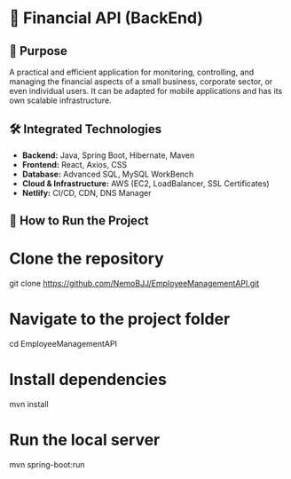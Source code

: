 # 🚀 Financial API (BackEnd)

## 🎯 Purpose
A practical and efficient application for monitoring, controlling, and managing the financial aspects
of a small business, corporate sector, or even individual users. It can be adapted for mobile 
applications and has its own scalable infrastructure.

## 🛠 Integrated Technologies
- **Backend:** Java, Spring Boot, Hibernate, Maven  
- **Frontend:** React, Axios, CSS  
- **Database:** Advanced SQL, MySQL WorkBench  
- **Cloud & Infrastructure:** AWS (EC2, LoadBalancer, SSL Certificates)  
- **Netlify:** CI/CD, CDN, DNS Manager  

## 🚀 How to Run the Project

# Clone the repository
git clone https://github.com/NemoBJJ/EmployeeManagementAPI.git

# Navigate to the project folder
cd EmployeeManagementAPI

# Install dependencies 
mvn install

# Run the local server 
mvn spring-boot:run
